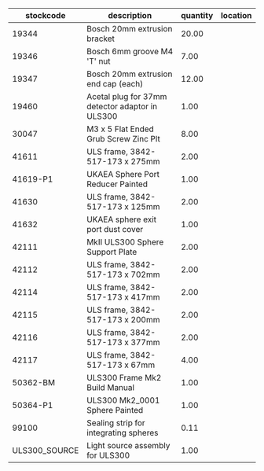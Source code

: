 |stockcode|description|quantity|location|
|---------|-----------|--------|--------|
|19344|Bosch 20mm extrusion bracket|20.00||
|19346|Bosch 6mm groove M4 'T' nut|7.00||
|19347|Bosch 20mm extrusion end cap (each)|12.00||
|19460|Acetal plug for 37mm detector adaptor in ULS300|1.00||
|30047|M3 x 5 Flat Ended Grub Screw Zinc Plt|8.00||
|41611|ULS frame, 3842-517-173 x 275mm|2.00||
|41619-P1|UKAEA Sphere Port Reducer Painted|1.00||
|41630|ULS frame, 3842-517-173 x 125mm|2.00||
|41632|UKAEA sphere exit port dust cover|1.00||
|42111|MkII ULS300 Sphere Support Plate|2.00||
|42112|ULS frame, 3842-517-173 x 702mm|2.00||
|42114|ULS frame, 3842-517-173 x 417mm|2.00||
|42115|ULS frame, 3842-517-173 x 200mm|2.00||
|42116|ULS frame, 3842-517-173 x 377mm|2.00||
|42117|ULS frame, 3842-517-173 x 67mm|4.00||
|50362-BM|ULS300 Frame Mk2 Build Manual|1.00||
|50364-P1|ULS300 Mk2_0001 Sphere Painted|1.00||
|99100|Sealing strip for integrating spheres|0.11||
|ULS300_SOURCE|Light source assembly for ULS300|1.00||
